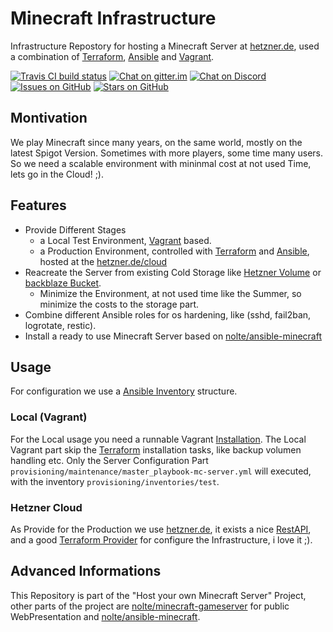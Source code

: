 # Minecraft Infrastructure

Infrastructure Repostory for hosting a Minecraft Server at [hetzner.de](https://hetzner.de/cloud), used a combination of [Terraform](https://www.terraform.io), [Ansible](https://ansible.com) and [Vagrant](https://www.vagrantup.com).

[![Travis CI build status](https://travis-ci.org/nolte/minecraft-infrastructure.svg?branch=master)](https://travis-ci.org/nolte/minecraft-infrastructure) [![Chat on gitter.im](https://badges.gitter.im/noltes-minecraft-server/Lobby.svg)](https://gitter.im/noltes-minecraft-server/Lobby?utm_source=badge&utm_medium=badge&utm_campaign=pr-badge&utm_content=badge) [![Chat on Discord](https://img.shields.io/discord/516299557412274209.svg)](https://discord.gg/tFZmkxW) [![Issues on GitHub](https://img.shields.io/github/issues/nolte/minecraft-infrastructure.svg)](https://github.com/nolte/minecraft-infrastructure/issues) [![Stars on GitHub](https://img.shields.io/github/stars/nolte/minecraft-infrastructure.svg?style=social&label=Star&maxAge=2592000)](https://github.com/nolte/minecraft-infrastructure/stargazers/)

## Montivation

We play Minecraft since many years, on the same world, mostly on the latest Spigot Version. Sometimes with more players, some time many users.
So we need a scalable environment with mininmal cost at not used Time, lets go in the Cloud! ;).


## Features

* Provide Different Stages
  * a Local Test Environment, [Vagrant](https://www.vagrantup.com) based.
  * a Production Environment, controlled with [Terraform](https://www.terraform.io) and [Ansible](https://ansible.com), hosted at the [hetzner.de/cloud](https://hetzner.de/cloud)
* Reacreate the Server from existing Cold Storage like [Hetzner Volume](https://www.hetzner.com/cloud#features) or [backblaze Bucket](http://backblaze.com).
  * Minimize the Environment, at not used time like the Summer, so minimize the costs to the storage part.
* Combine different Ansible roles for os hardening, like (sshd, fail2ban, logrotate, restic).
* Install a ready to use Minecraft Server based on [nolte/ansible-minecraft](https://github.com/nolte/ansible-minecraft)

## Usage

For configuration we use a [Ansible Inventory](https://docs.ansible.com/ansible/latest/user_guide/intro_inventory.html) structure.

### Local (Vagrant)

For the Local usage you need a runnable Vagrant [Installation](https://www.vagrantup.com/docs/installation/).
The Local Vagrant part skip the [Terraform](https://www.terraform.io) installation tasks, like backup volumen handling etc. Only the Server Configuration Part ``provisioning/maintenance/master_playbook-mc-server.yml`` will executed, with the inventory ``provisioning/inventories/test``.

### Hetzner Cloud

As Provide for the Production we use [hetzner.de](https://hetzner.de/cloud), it exists a nice [RestAPI](https://docs.hetzner.cloud/), and a good [Terraform Provider](https://www.terraform.io/docs/providers/hcloud/index.html) for configure the Infrastructure, i love it ;).

## Advanced Informations

This Repository is part of the "Host your own Minecraft Server" Project, other parts of the project are [nolte/minecraft-gameserver](https://github.com/nolte/minecraft-gameserver) for public WebPresentation and [nolte/ansible-minecraft](https://github.com/nolte/ansible-minecraft).
